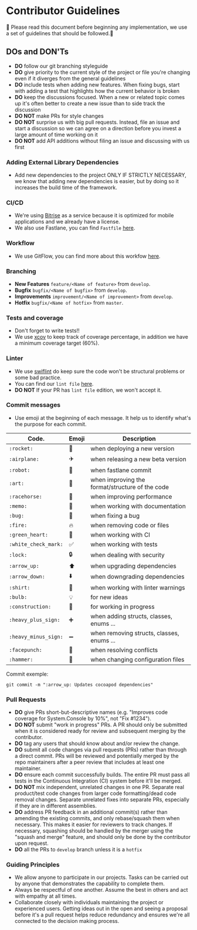 # Contributor Guidelines

:honeybee: Please read this document before beginning any implementation, we use a set of guidelines that should be followed.:honeybee:

## DOs and DON'Ts

- **DO** follow our git branching styleguide
- **DO** give priority to the current style of the project or file you&#39;re changing even if it diverges from the general guidelines
- **DO** include tests when adding new features. When fixing bugs, start with adding a test that highlights how the current behavior is broken
- **DO** keep the discussions focused. When a new or related topic comes up it&#39;s often better to create a new issue than to side track the discussion
- **DO NOT** make PRs for style changes
- **DO NOT** surprise us with big pull requests. Instead, file an issue and start a discussion so we can agree on a direction before you invest a large amount of time working on it
- **DO NOT** add API additions without filing an issue and discussing with us first

### Adding External Library Dependencies

- Add new dependencies to the project ONLY IF STRICTLY NECESSARY, we know that adding new dependencies is easier, but by doing so it increases the build time of the framework.

### CI/CD

- We're using [Bitrise](http://bitrise.io) as a service because it is optimized for mobile applications and we already have a license.
- We also use Fastlane, you can find `Fastfile` [here](https://github.com/stone-payments/emerald-components-ios/blob/master/fastlane/Fastfile).

### Workflow

- We use GitFlow, you can find more about this workfow [here](http://nvie.com/posts/a-successful-git-branching-model/).

### Branching
-  **New Features** `feature/<Name of feature>` from `develop`.
-  **Bugfix** `bugfix/<Name of bugfix>` from `develop`.
-  **Improvements** `improvement/<Name of improvement>` from `develop`.
-  **Hotfix** `bugfix/<Name of hotfix>` from `master`.

### Tests and coverage

- Don't forget to write tests!!
- We use [xcov](https://github.com/nakiostudio/xcov) to keep track of coverage percentage, in addition we have a minimum coverage target (60%).

### Linter

- We use [swiflint](https://github.com/realm/SwiftLint) do keep sure the code won't be structural problems or some bad practice.
- You can find our `lint file` [here](https://github.com/stone-payments/emerald-components-ios/blob/master/.swiftlint-ci.yml).
- **DO NOT** If your PR has `lint file` edition, we won't accept it.

### Commit messages 

- Use emoji at the beginning of each message. It help us to identify what's the purpose for each commit.

| Code.                 | Emoji               | Description                                     |
|-----------------------|---------------------|-------------------------------------------------|
| `:rocket:`            | :rocket:            | when deploying a new version					|
| `:airplane:`          | :airplane:          | when releasing a new beta version				|
| `:robot:`             | :robot:             | when fastlane commit							|
| `:art:`               | :art:               | when improving the format/structure of the code |
| `:racehorse:`         | :racehorse:         | when improving performance                      |
| `:memo:`              | :memo:              | when working with documentation                 |
| `:bug:`               | :bug:               | when fixing a bug                               |
| `:fire:`              | :fire:              | when removing code or files                     |
| `:green_heart:`       | :green_heart:       | when working with CI                            |
| `:white_check_mark:`  | :white_check_mark:  | when working with tests                         |
| `:lock:`              | :lock:              | when dealing with security                      |
| `:arrow_up:`          | :arrow_up:          | when upgrading dependencies                     |
| `:arrow_down:`        | :arrow_down:        | when downgrading dependencies                   |
| `:shirt:`             | :shirt:             | when working with linter warnings               |
| `:bulb:`              | :bulb:              | for new ideas                                   |
| `:construction:`      | :construction:      | for working in progress                         |
| `:heavy_plus_sign:`   | :heavy_plus_sign:   | when adding structs, classes, enums ...			|
| `:heavy_minus_sign:`  | :heavy_minus_sign:  | when removing structs, classes, enums ...		|
| `:facepunch:`         | :facepunch:         | when resolving conflicts                        |
| `:hammer:`            | :hammer:            | when changing configuration files               |


Commit exemple:
```
git commit -m ":arrow_up: Updates cocoapod dependencies"
```

### Pull Requests

- **DO** give PRs short-but-descriptive names (e.g. &quot;Improves code coverage for System.Console by 10%&quot;, not &quot;Fix #1234&quot;).
- **DO NOT** submit &quot;work in progress&quot; PRs. A PR should only be submitted when it is considered ready for review and subsequent merging by the contributor.
- **DO** tag any users that should know about and/or review the change.
- **DO** submit all code changes via pull requests (PRs) rather than through a direct commit. PRs will be reviewed and potentially merged by the repo maintainers after a peer review that includes at least one maintainer.
- **DO** ensure each commit successfully builds. The entire PR must pass all tests in the Continuous Integration (CI) system before it&#39;ll be merged.
- **DO NOT** mix independent, unrelated changes in one PR. Separate real product/test code changes from larger code formatting/dead code removal changes. Separate unrelated fixes into separate PRs, especially if they are in different assemblies.
- **DO** address PR feedback in an additional commit(s) rather than amending the existing commits, and only rebase/squash them when necessary. This makes it easier for reviewers to track changes. If necessary, squashing should be handled by the merger using the &quot;squash and merge&quot; feature, and should only be done by the contributor upon request.
- **DO** all the PRs to `develop` branch unless it is a `hotfix`

### Guiding Principles

- We allow anyone to participate in our projects. Tasks can be carried out by anyone that demonstrates the capability to complete them.
- Always be respectful of one another. Assume the best in others and act with empathy at all times.
- Collaborate closely with individuals maintaining the project or experienced users. Getting ideas out in the open and seeing a proposal before it's a pull request helps reduce redundancy and ensures we're all connected to the decision making process.
